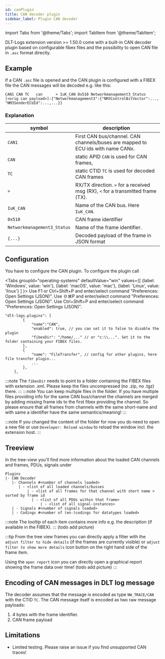 ```yaml
---
id: canPlugin
title: CAN decoder plugin
sidebar_label: Plugin CAN decoder
---
```

import Tabs from '@theme/Tabs';
import TabItem from '@theme/TabItem';

DLT-Logs extension version >= 1.50.0 come with a built-in CAN decoder plugin based on configurable fibex files and the possibility to open CAN file in `.asc` format directly.

## Example

If a CAN `.asc` file is opened and the CAN plugin is configured with a FIBEX file the CAN messages will be decoded e.g. like this:
```
CAN1 CAN TC   can      > IuK_CAN 0x510 Networkmanagement3_Status [<orig can payload>]:{"Networkmanagement3":{"NM3ControlBitVector":..., "NM3SenderECUId":...,...}}
```

### Explanation

symbol | description
------ | -----------
`CAN1`| First CAN bus/channel. CAN channels/buses are mapped to ECU ids with name CANx.
`CAN`| static APID `CAN` is used for CAN frames,
`TC`| static CTID `TC` is used for decoded CAN frames 
`>` | RX/TX direction. `>` for a received msg (RX), `<` for a transmitted frame (TX).
`IuK_CAN` | Name of the CAN bus. Here `IuK_CAN`.
`0x510`| CAN frame identifier
`Networkmanagement3_Status` | Name of the frame identifier.
`{...}` | Decoded payload of the frame in JSON format

## Configuration

You have to configure the CAN plugin. To configure the plugin call

<Tabs
    groupId="operating-systems"
    defaultValue="win"
    values={[
        {label: 'Windows', value: 'win'},
        {label: 'macOS', value: 'mac'},
        {label: 'Linux', value: 'linux'}
    ]
    }>
<TabItem value="win">Use F1 or Ctrl+Shift+P and enter/select command "Preferences: Open Settings (JSON)".</TabItem>
<TabItem value="mac">Use &#8679;&#8984;P and enter/select command "Preferences: Open Settings (JSON)".</TabItem>
<TabItem value="linux">Use Ctrl+Shift+P and enter/select command "Preferences: Open Settings (JSON)".</TabItem>
</Tabs>

```jsonc
"dlt-logs.plugins": [
        {
            "name":"CAN",
            "enabled": true, // you can set it to false to disable the plugin
            "fibexDir": "/home/..." // or "c:\\...". Set it to the folder containing your FIBEX files.
        },
        {
            "name": "FileTransfer", // config for other plugins, here file transfer plugin...
            ...
        },
    ],
```

:::note
The `fibexDir` needs to point to a folder containing the FIBEX files with extension .xml.
Please keep the files uncompressed (no .zip, no .tgz) there.
:::
:::note
You can keep multiple files in the folder. If you have multiple files providing info for the same CAN bus/channel the channels are merged by adding missing frame ids to the first fibex providing the channel. So please ensure that all frames from channels with the same short-name and with same a identifier have the same semantics/meaning!
:::

:::note
If you changed the content of the folder for now you do need to open a new file or use `Developer: Reload window` to reload the window incl. the extension host.
:::

## Treeview

In the tree-view you'll find more information about the loaded CAN channels and frames, PDUs, signals under
```
Plugins
|- CAN Decoder
   |- Channels #<number of channels loaded>
      | - <list of all loaded channels/busses
          | - <list of all frames for that channel with short name > sorted by frame id
            | - <list of all PDUs within that frame>
                | - <list of all signal-instances>
   | - Signals #<number of signals loaded>
   | - Codings #<number of (en-)codings for datatypes loaded>
```
:::note
The tooltip of each item contains more info e.g. the description (if available in the FIBEX).
:::
(todo add picture)

:::tip
From the tree view frames you can directly apply a filter with the `adjust filter to hide details` (if the frames are currently visible) or `adjust filter to show more details` icon button on the right hand side of the frame item.

Using the `open report` icon you can directly open a graphical report showing the frame data over time!
(todo add picture)
:::

## Encoding of CAN messages in DLT log message

The decoder assumes that the message is encoded as type `NW_TRACE/CAN` with the CTID `TC`. The CAN message itself is encoded as two raw message payloads:
1. 4 bytes with the frame identifier.
2. CAN frame payload

## Limitations

- Limited testing. Please raise an issue if you find unsupported CAN traces!

